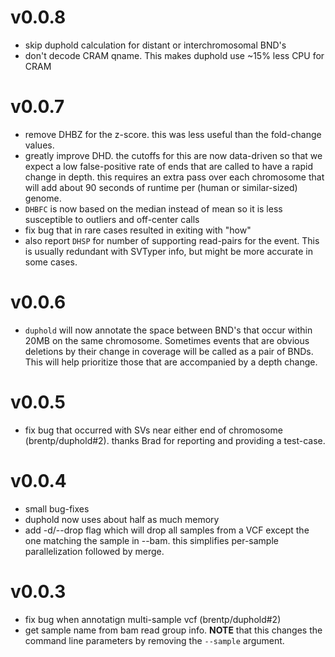 v0.0.8
======
+ skip duphold calculation for distant or interchromosomal BND's
+ don't decode CRAM qname. This makes duphold use ~15% less CPU for CRAM

v0.0.7
======
+ remove DHBZ for the z-score. this was less useful than the fold-change values.
+ greatly improve DHD. the cutoffs for this are now data-driven so that we expect a low false-positive rate
  of ends that are called to have a rapid change in depth. this requires an extra pass over each chromosome that
  will add about 90 seconds of runtime per (human or similar-sized) genome.
+ `DHBFC` is now based on the median instead of mean so it is less susceptible to outliers and off-center calls
+ fix bug that in rare cases resulted in exiting with "how"
+ also report `DHSP` for number of supporting read-pairs for the event. This is usually redundant with SVTyper info, but might
  be more accurate in some cases.

v0.0.6
======
+ `duphold` will now annotate the space between BND's that occur within 20MB on the same chromosome. Sometimes events that are obvious
   deletions by their change in coverage will be called as a pair of BNDs. This will help prioritize those that are accompanied by a
   depth change.

v0.0.5
======
+ fix bug that occurred with SVs near either end of chromosome (brentp/duphold#2). thanks Brad for reporting and providing a test-case.

v0.0.4
======
+ small bug-fixes
+ duphold now uses about half as much memory
+ add -d/--drop flag which will drop all samples from a VCF except the
  one matching the sample in --bam. this simplifies per-sample 
  parallelization followed by merge.


v0.0.3
======
+ fix bug when annotatign multi-sample vcf (brentp/duphold#2)
+ get sample name from bam read group info. **NOTE** that this changes the command line parameters by removing the `--sample` argument.

